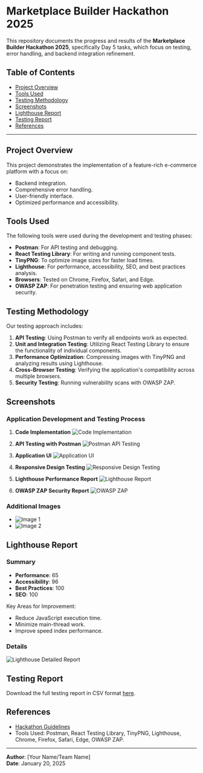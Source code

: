# Marketplace Builder Hackathon 2025

This repository documents the progress and results of the **Marketplace Builder Hackathon 2025**, specifically Day 5 tasks, which focus on testing, error handling, and backend integration refinement.

## Table of Contents

- [Project Overview](#project-overview)
- [Tools Used](#tools-used)
- [Testing Methodology](#testing-methodology)
- [Screenshots](#screenshots)
- [Lighthouse Report](#lighthouse-report)
- [Testing Report](#testing-report)
- [References](#references)

---

## Project Overview

This project demonstrates the implementation of a feature-rich e-commerce platform with a focus on:

- Backend integration.
- Comprehensive error handling.
- User-friendly interface.
- Optimized performance and accessibility.

## Tools Used

The following tools were used during the development and testing phases:

- **Postman**: For API testing and debugging.
- **React Testing Library**: For writing and running component tests.
- **TinyPNG**: To optimize image sizes for faster load times.
- **Lighthouse**: For performance, accessibility, SEO, and best practices analysis.
- **Browsers**: Tested on Chrome, Firefox, Safari, and Edge.
- **OWASP ZAP**: For penetration testing and ensuring web application security.

## Testing Methodology

Our testing approach includes:

1. **API Testing**: Using Postman to verify all endpoints work as expected.
2. **Unit and Integration Testing**: Utilizing React Testing Library to ensure the functionality of individual components.
3. **Performance Optimization**: Compressing images with TinyPNG and analyzing results using Lighthouse.
4. **Cross-Browser Testing**: Verifying the application's compatibility across multiple browsers.
5. **Security Testing**: Running vulnerability scans with OWASP ZAP.

## Screenshots

### Application Development and Testing Process
1. **Code Implementation**
   ![Code Implementation](./path-to-your-screenshot/Screenshot%20(85).png)

2. **API Testing with Postman**
   ![Postman API Testing](./path-to-your-screenshot/Screenshot%20(84).png)

3. **Application UI**
   ![Application UI](./path-to-your-screenshot/Screenshot%20(83).png)

4. **Responsive Design Testing**
   ![Responsive Design Testing](./path-to-your-screenshot/Screenshot%20(82).png)

5. **Lighthouse Performance Report**
   ![Lighthouse Report](./path-to-your-screenshot/Screenshot%20(81).png)

6. **OWASP ZAP Security Report**
   ![OWASP ZAP](./path-to-your-screenshot/Screenshot%20(80).png)

### Additional Images
- ![Image 1](./path-to-your-screenshot/2.PNG)
- ![Image 2](./path-to-your-screenshot/3.PNG)

## Lighthouse Report

### Summary
- **Performance**: 65
- **Accessibility**: 96
- **Best Practices**: 100
- **SEO**: 100

Key Areas for Improvement:
- Reduce JavaScript execution time.
- Minimize main-thread work.
- Improve speed index performance.

### Details
![Lighthouse Detailed Report](./path-to-your-screenshot/Screenshot%20(81).png)

## Testing Report

Download the full testing report in CSV format [here](https://github.com/panaverse/learn-nextjs/blob/main/HACKATHONS/Marketplace_Builder_Hackathon_2025/Testing_Report_Sample.csv).

## References

- [Hackathon Guidelines](https://github.com/panaverse/learn-nextjs/blob/main/HACKATHONS/Marketplace_Builder_Hackathon_2025/Day_5_Testing_Error_Handling_and_Backend_Integration_Refinement.pdf)
- Tools Used: Postman, React Testing Library, TinyPNG, Lighthouse, Chrome, Firefox, Safari, Edge, OWASP ZAP.

---

**Author**: [Your Name/Team Name]  
**Date**: January 20, 2025  
